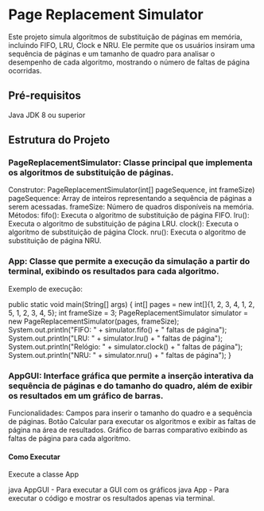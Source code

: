 # Page Replacement Simulator
Este projeto simula algoritmos de substituição de páginas em memória, incluindo FIFO, LRU, Clock e NRU. Ele permite que os usuários insiram uma sequência de páginas e um tamanho de quadro para analisar o desempenho de cada algoritmo, mostrando o número de faltas de página ocorridas.

## Pré-requisitos
Java JDK 8 ou superior

## Estrutura do Projeto
### PageReplacementSimulator: Classe principal que implementa os algoritmos de substituição de páginas.
Construtor: PageReplacementSimulator(int[] pageSequence, int frameSize)
pageSequence: Array de inteiros representando a sequência de páginas a serem acessadas.
frameSize: Número de quadros disponíveis na memória.
Métodos:
  fifo(): Executa o algoritmo de substituição de página FIFO.
  lru(): Executa o algoritmo de substituição de página LRU.
  clock(): Executa o algoritmo de substituição de página Clock.
  nru(): Executa o algoritmo de substituição de página NRU.
### App: Classe que permite a execução da simulação a partir do terminal, exibindo os resultados para cada algoritmo.
Exemplo de execução:

public static void main(String[] args) {
    int[] pages = new int[]{1, 2, 3, 4, 1, 2, 5, 1, 2, 3, 4, 5};
    int frameSize = 3;
    PageReplacementSimulator simulator = new PageReplacementSimulator(pages, frameSize);
    System.out.println("FIFO: " + simulator.fifo() + " faltas de página");
    System.out.println("LRU: " + simulator.lru() + " faltas de página");
    System.out.println("Relógio: " + simulator.clock() + " faltas de página");
    System.out.println("NRU: " + simulator.nru() + " faltas de página");
}

### AppGUI: Interface gráfica que permite a inserção interativa da sequência de páginas e do tamanho do quadro, além de exibir os resultados em um gráfico de barras.

Funcionalidades:
  Campos para inserir o tamanho do quadro e a sequência de páginas.
  Botão Calcular para executar os algoritmos e exibir as faltas de página na área de resultados.
  Gráfico de barras comparativo exibindo as faltas de página para cada algoritmo.
#### Como Executar
  Execute a classe App
  
  java AppGUI - Para executar a GUI com os gráficos
  java App - Para executar o código e mostrar os resultados apenas via terminal.


